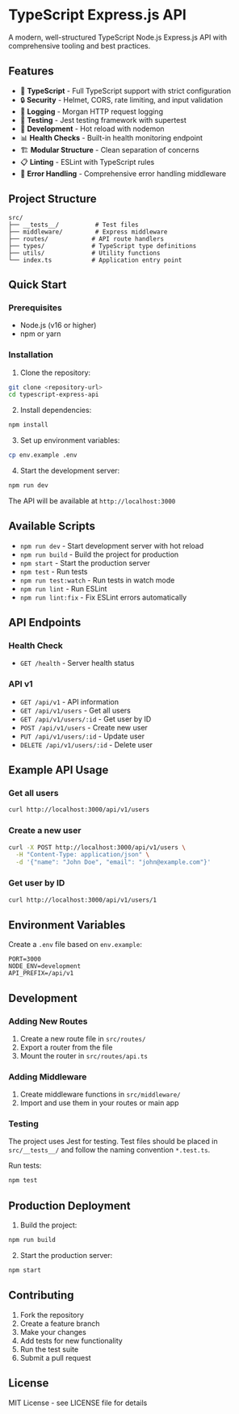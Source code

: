 # TypeScript Express.js API

A modern, well-structured TypeScript Node.js Express.js API with comprehensive tooling and best practices.

## Features

- 🚀 **TypeScript** - Full TypeScript support with strict configuration
- 🔒 **Security** - Helmet, CORS, rate limiting, and input validation
- 📝 **Logging** - Morgan HTTP request logging
- 🧪 **Testing** - Jest testing framework with supertest
- 🔧 **Development** - Hot reload with nodemon
- 📊 **Health Checks** - Built-in health monitoring endpoint
- 🏗️ **Modular Structure** - Clean separation of concerns
- 📋 **Linting** - ESLint with TypeScript rules
- 🎯 **Error Handling** - Comprehensive error handling middleware

## Project Structure

```
src/
├── __tests__/          # Test files
├── middleware/         # Express middleware
├── routes/            # API route handlers
├── types/             # TypeScript type definitions
├── utils/             # Utility functions
└── index.ts           # Application entry point
```

## Quick Start

### Prerequisites

- Node.js (v16 or higher)
- npm or yarn

### Installation

1. Clone the repository:
```bash
git clone <repository-url>
cd typescript-express-api
```

2. Install dependencies:
```bash
npm install
```

3. Set up environment variables:
```bash
cp env.example .env
```

4. Start the development server:
```bash
npm run dev
```

The API will be available at `http://localhost:3000`

## Available Scripts

- `npm run dev` - Start development server with hot reload
- `npm run build` - Build the project for production
- `npm start` - Start the production server
- `npm test` - Run tests
- `npm run test:watch` - Run tests in watch mode
- `npm run lint` - Run ESLint
- `npm run lint:fix` - Fix ESLint errors automatically

## API Endpoints

### Health Check
- `GET /health` - Server health status

### API v1
- `GET /api/v1` - API information
- `GET /api/v1/users` - Get all users
- `GET /api/v1/users/:id` - Get user by ID
- `POST /api/v1/users` - Create new user
- `PUT /api/v1/users/:id` - Update user
- `DELETE /api/v1/users/:id` - Delete user

## Example API Usage

### Get all users
```bash
curl http://localhost:3000/api/v1/users
```

### Create a new user
```bash
curl -X POST http://localhost:3000/api/v1/users \
  -H "Content-Type: application/json" \
  -d '{"name": "John Doe", "email": "john@example.com"}'
```

### Get user by ID
```bash
curl http://localhost:3000/api/v1/users/1
```

## Environment Variables

Create a `.env` file based on `env.example`:

```env
PORT=3000
NODE_ENV=development
API_PREFIX=/api/v1
```

## Development

### Adding New Routes

1. Create a new route file in `src/routes/`
2. Export a router from the file
3. Mount the router in `src/routes/api.ts`

### Adding Middleware

1. Create middleware functions in `src/middleware/`
2. Import and use them in your routes or main app

### Testing

The project uses Jest for testing. Test files should be placed in `src/__tests__/` and follow the naming convention `*.test.ts`.

Run tests:
```bash
npm test
```

## Production Deployment

1. Build the project:
```bash
npm run build
```

2. Start the production server:
```bash
npm start
```

## Contributing

1. Fork the repository
2. Create a feature branch
3. Make your changes
4. Add tests for new functionality
5. Run the test suite
6. Submit a pull request

## License

MIT License - see LICENSE file for details 